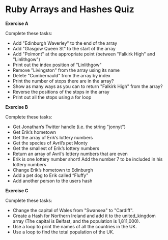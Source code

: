 # Ruby Arrays and Hashes Quiz

**Exercise A**

Complete these tasks:
- Add "Edinburgh Waverley" to the end of the array
- Add "Glasgow Queen St" to the start of the array
- Add "Polmont" at the appropriate point (between "Falkirk High" and "Linlithgow")
- Print out the index position of "Linlithgow"
- Remove "Livingston" from the array using its name
- Delete "Cumbernauld" from the array by index
- Print the number of stops there are in the array?
- Show as many ways as you can to return "Falkirk High" from the array?
- Reverse the positions of the stops in the array
- Print out all the stops using a for loop

**Exercise B**

Complete these tasks:
- Get Jonathan’s Twitter handle (i.e. the string "jonnyt")
- Get Erik’s hometown
- Get the array of Erik’s lottery numbers
- Get the species of Avril’s pet Monty
- Get the smallest of Erik’s lottery numbers
- Return an array of Avril’s lottery numbers that are even
- Erik is one lottery number short! Add the number 7 to be included in his lottery numbers
- Change Erik’s hometown to Edinburgh
- Add a pet dog to Erik called “Fluffy”
- Add another person to the users hash

**Exercise C**

Complete these tasks:
- Change the capital of Wales from "Swansea" to "Cardiff".
- Create a Hash for Northern Ireland and add it to the united_kingdom array (The capital is Belfast, and the population is 1,811,000).
- Use a loop to print the names of all the countries in the UK.
- Use a loop to find the total population of the UK.
